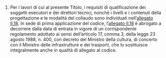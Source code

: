 1. Per i lavori di cui al presente Titolo, i requisiti di qualificazione dei soggetti esecutori e dei direttori tecnici, nonché i livelli e i contenuti della progettazione e le modalità del collaudo sono individuati nell’[allegato II.18](/index.html?section=attachment-2-18&version=2). In sede di prima applicazione del codice, l’[allegato II.18](/index.html?section=attachment-2-18&version=2) è abrogato a decorrere dalla data di entrata in vigore di un corrispondente regolamento adottato ai sensi dell’articolo 17, comma 3, della legge 23 agosto 1988, n. 400, con decreto del Ministro della cultura, di concerto con il Ministro delle infrastrutture e dei trasporti, che lo sostituisce integralmente anche in qualità di allegato al codice.
